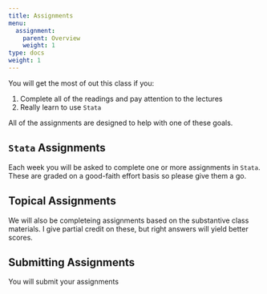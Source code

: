 ```yaml
---
title: Assignments
menu:
  assignment:
    parent: Overview
    weight: 1
type: docs
weight: 1
---
```



You will get the most of out this class if you:

1. Complete all of the readings and pay attention to the lectures
2. Really learn to use `Stata`

All of the assignments are designed to help with one of these goals. 

## `Stata` Assignments

Each week you will be asked to complete one or more assignments in `Stata`. These are graded on a good-faith effort basis so please give them a go. 

## Topical Assignments

We will also be completeing assignments based on the substantive class materials. I give partial credit on these, but right answers will yield better scores. 

## Submitting Assignments 

You will submit your assignments 
